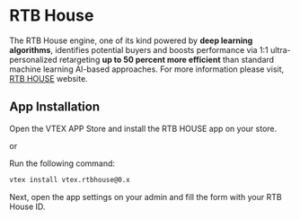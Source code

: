 # RTB House

The RTB House engine, one of its kind powered by **deep learning algorithms**, identifies potential buyers and boosts performance via 1:1 ultra-personalized retargeting **up to 50 percent more efficient** than standard machine learning AI-based approaches.
For more information please visit, [RTB HOUSE](https://www.rtbhouse.com/) website.

## App Installation
Open the VTEX APP Store and install the RTB HOUSE app on your store.

or

Run the following command:

```sh
vtex install vtex.rtbhouse@0.x
```

Next, open the app settings on your admin and fill the form with your RTB House ID.